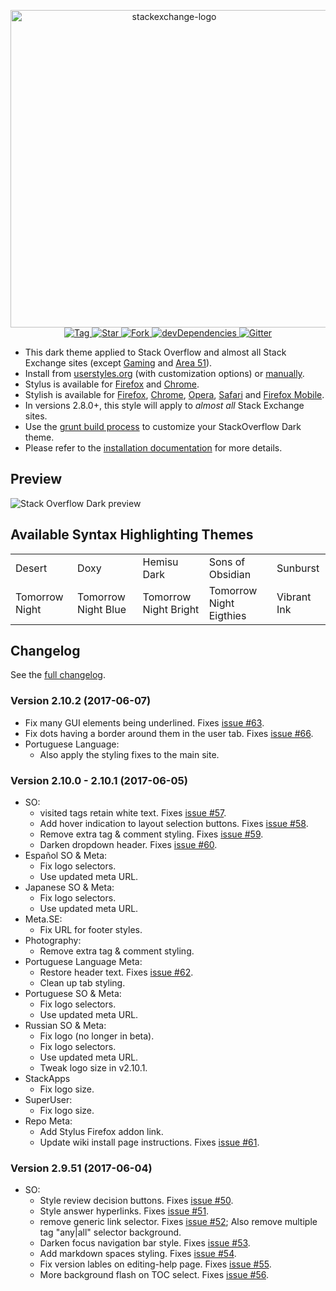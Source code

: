 <p align="center">
  <img alt="stackexchange-logo" src="https://rawgit.com/StylishThemes/logos/master/se.dark/sedark.svg" width="508">
  <br>
  <a href="https://github.com/StylishThemes/Stackoverflow-Dark/tags">
    <img src="https://img.shields.io/github/tag/StylishThemes/Stackoverflow-Dark.svg?label=%20tag%20" alt="Tag">
  </a>
  <a href="https://github.com/StylishThemes/Stackoverflow-Dark/stargazers">
    <img src="http://github-svg-buttons.herokuapp.com/star.svg?user=StylishThemes&repo=Stackoverflow-Dark&style=flat&background=007ec6" alt="Star">
  </a>
  <a href="http://github.com/StylishThemes/Stackoverflow-Dark/fork">
    <img src="http://github-svg-buttons.herokuapp.com/fork.svg?user=StylishThemes&repo=Stackoverflow-Dark&style=flat&background=007ec6" alt="Fork">
  </a>
  <a href="https://david-dm.org/StylishThemes/Stackoverflow-Dark?type=dev">
    <img src="https://img.shields.io/david/dev/StylishThemes/Stackoverflow-Dark.svg?label=%20devDependencies%20" alt="devDependencies">
  </a>
  <a href="https://gitter.im/StylishThemes/Lobby">
    <img src="https://img.shields.io/gitter/room/StylishThemes/Stackoverflow-Dark.js.svg?maxAge=2592000" alt="Gitter">
  </a>
</p>

- This dark theme applied to Stack Overflow and almost all Stack Exchange sites (except [Gaming](http://gaming.stackexchange.com/) and [Area 51](http://area51.stackexchange.com/)).
- Install from [userstyles.org](http://userstyles.org/styles/35345) (with customization options) or [manually](https://raw.githubusercontent.com/StylishThemes/Stackoverflow-Dark/master/stackoverflow-dark.css).
- Stylus is available for [Firefox](https://addons.mozilla.org/en-US/firefox/addon/styl-us/) and [Chrome](https://chrome.google.com/webstore/detail/stylus/clngdbkpkpeebahjckkjfobafhncgmne).
- Stylish is available for [Firefox](https://addons.mozilla.org/en-US/firefox/addon/2108/), [Chrome](https://chrome.google.com/extensions/detail/fjnbnpbmkenffdnngjfgmeleoegfcffe), [Opera](https://addons.opera.com/en/extensions/details/stylish/), [Safari](http://sobolev.us/stylish/) and [Firefox Mobile](https://addons.mozilla.org/en-US/firefox/addon/2108/).
- In versions 2.8.0+, this style will apply to *almost all* Stack Exchange sites.
- Use the [grunt build process](https://github.com/StylishThemes/StackOverflow-Dark/wiki/Build) to customize your StackOverflow Dark theme.
- Please refer to the [installation documentation](https://github.com/StylishThemes/StackOverflow-Dark/wiki/Install) for more details.

## Preview

![Stack Overflow Dark preview](http://StylishThemes.github.com/StackOverflow-Dark/images/screenshots/after.png)

## Available Syntax Highlighting Themes

|                |                      |                       |                         |             |
|----------------|----------------------|-----------------------|-------------------------|-------------|
| Desert         | Doxy                 | Hemisu Dark           | Sons of Obsidian        | Sunburst    |
| Tomorrow Night | Tomorrow Night Blue  | Tomorrow Night Bright | Tomorrow Night Eigthies | Vibrant Ink |

## Changelog

See the [full changelog](https://github.com/StylishThemes/Stackoverflow-Dark/wiki).

### Version 2.10.2 (2017-06-07)

* Fix many GUI elements being underlined. Fixes [issue #63](https://github.com/StylishThemes/StackOverflow-Dark/issues/63).
* Fix dots having a border around them in the user tab. Fixes [issue #66](https://github.com/StylishThemes/StackOverflow-Dark/issues/66).
* Portuguese Language:
  * Also apply the styling fixes to the main site.

### Version 2.10.0 - 2.10.1 (2017-06-05)

* SO:
  * visited tags retain white text. Fixes [issue #57](https://github.com/StylishThemes/StackOverflow-Dark/issues/57).
  * Add hover indication to layout selection buttons. Fixes [issue #58](https://github.com/StylishThemes/StackOverflow-Dark/issues/58).
  * Remove extra tag & comment styling. Fixes [issue #59](https://github.com/StylishThemes/StackOverflow-Dark/issues/59).
  * Darken dropdown header. Fixes [issue #60](https://github.com/StylishThemes/StackOverflow-Dark/issues/60).
* Español SO & Meta:
  * Fix logo selectors.
  * Use updated meta URL.
* Japanese SO & Meta:
  * Fix logo selectors.
  * Use updated meta URL.
* Meta.SE:
  * Fix URL for footer styles.
* Photography:
  * Remove extra tag & comment styling.
* Portuguese Language Meta:
  * Restore header text. Fixes [issue #62](https://github.com/StylishThemes/StackOverflow-Dark/issues/62).
  * Clean up tab styling.
* Portuguese SO & Meta:
  * Fix logo selectors.
  * Use updated meta URL.
* Russian SO & Meta:
  * Fix logo (no longer in beta).
  * Fix logo selectors.
  * Use updated meta URL.
  * Tweak logo size in v2.10.1.
* StackApps
  * Fix logo size.
* SuperUser:
  * Fix logo size.
* Repo Meta:
  * Add Stylus Firefox addon link.
  * Update wiki install page instructions. Fixes [issue #61](https://github.com/StylishThemes/StackOverflow-Dark/issues/61).

### Version 2.9.51 (2017-06-04)

* SO:
  * Style review decision buttons. Fixes [issue #50](https://github.com/StylishThemes/StackOverflow-Dark/issues/50).
  * Style answer hyperlinks. Fixes [issue #51](https://github.com/StylishThemes/StackOverflow-Dark/issues/51).
  * remove generic link selector. Fixes [issue #52](https://github.com/StylishThemes/StackOverflow-Dark/issues/52); Also remove multiple tag "any|all" selector background.
  * Darken focus navigation bar style. Fixes [issue #53](https://github.com/StylishThemes/StackOverflow-Dark/issues/53).
  * Add markdown spaces styling. Fixes [issue #54](https://github.com/StylishThemes/StackOverflow-Dark/issues/54).
  * Fix version lables on editing-help page. Fixes [issue #55](https://github.com/StylishThemes/StackOverflow-Dark/issues/55).
  * More background flash on TOC select. Fixes [issue #56](https://github.com/StylishThemes/StackOverflow-Dark/issues/56).
